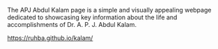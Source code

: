 The APJ Abdul Kalam page is a simple and visually appealing webpage dedicated to showcasing key information about the life and accomplishments of Dr. A. P. J. Abdul Kalam.

https://ruhba.github.io/kalam/
